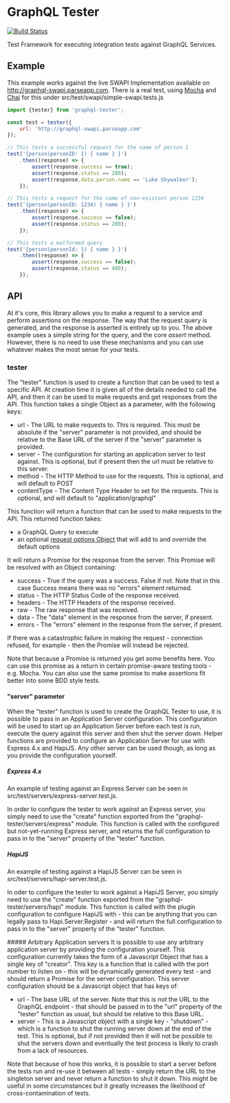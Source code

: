 GraphQL Tester
==============
[![Build Status](https://travis-ci.org/sazzer/graphql-tester.svg?branch=master)](https://travis-ci.org/sazzer/graphql-tester)

Test Framework for executing integration tests against GraphQL Services.

Example
-------
This example works against the live SWAPI Implementation available on http://graphql-swapi.parseapp.com. There is a real test, using [Mocha](http://mochajs.org) and [Chai](http://chaijs.com) for this under src/test/swapi/simple-swapi.tests.js

```javascript
import {tester} from 'graphql-tester';

const test = tester({
    url: 'http://graphql-swapi.parseapp.com'
});

// This tests a successful request for the name of person 1
test('{person(personID: 1) { name } }')
    .then((response) => {
        assert(response.success == true);
        assert(response.status == 200);
        assert(response.data.person.name == 'Luke Skywalker');
    });

// This tests a request for the name of non-existant person 1234
test('{person(personID: 1234) { name } }')
    .then((response) => {
        assert(response.success == false);
        assert(response.status == 200);
    });

// This tests a malformed query
test('{person(personId: 1) { name } }')
    .then((response) => {
        assert(response.success == false);
        assert(response.status == 400);
    });
```

API
---
At it's core, this library allows you to make a request to a service and perform assertions on the response. The way that the request query is generated, and the response is asserted is entirely up to you. The above example uses a simple string for the query, and the core *assert* method. However, there is no need to use these mechanisms and you can use whatever makes the most sense for your tests.

### tester
The "tester" function is used to create a function that can be used to test a specific API. At creation time it is given all of the details needed to call the API, and then it can be used to make requests and get responses from the API. This function takes a single Object as a parameter, with the following keys:

* url - The URL to make requests to. This is required. This must be absolute if the "server" parameter is not provided, and should be relative to the Base URL of the server if the "server" parameter is provided.
* server - The configuration for starting an application server to test against. This is optional, but if present then the url must be relative to this server.
* method - The HTTP Method to use for the requests. This is optional, and will default to POST
* contentType - The Content Type Header to set for the requests. This is optional, and will default to "application/graphql"

This function will return a function that can be used to make requests to the API. This returned function takes:

* a GraphQL Query to execute
* an optional [request options Object](https://github.com/request/request#requestoptions-callback) that will add to and override the default options

It will return a Promise for the response from the server. This Promise will be resolved with an Object containing:
* success - True if the query was a success. False if not. Note that in this case Success means there was no "errors" element returned.
* status - The HTTP Status Code of the response received.
* headers - The HTTP Headers of the response received.
* raw - The raw response that was received.
* data - The "data" element in the response from the server, if present.
* errors - The "errors" element in the response from the server, if present.

If there was a catastrophic failure in making the request - connection refused, for example - then the Promise will instead be rejected.

Note that because a Promise is returned you get some benefits here. You can use this promise as a return in certain promise-aware testing tools - e.g. Mocha. You can also use the same promise to make assertions fit better into some BDD style tests.

#### "server" parameter
When the "tester" function is used to create the GraphQL Tester to use, it is possible to pass in an Application Server configuration. This configuration will be used to start up an Application Server before each test is run, execute the query against this server and then shut the server down. Helper functions are provided to configure an Application Server for use with Express 4.x and HapiJS. Any other server can be used though, as long as you provide the configuration yourself.

##### Express 4.x
An example of testing against an Express Server can be seen in src/test/servers/express-server.test.js.

In order to configure the tester to work against an Express server, you simply need to use the "create" function exported from the "graphql-tester/servers/express" module. This function is called with the configured but not-yet-running Express server, and returns the full configuration to pass in to the "server" property of the "tester" function.

##### HapiJS
An example of testing against a HapiJS Server can be seen in src/test/servers/hapi-server.test.js.

In oder to configure the tester to work against a HapiJS Server, you simply need to use the "create" function exported from the "graphql-tester/servers/hapi" module. This function is called with the plugin configuration to configure HapiJS with - this can be anything that you can legally pass to Hapi.Server.Register - and will return the full configuration to pass in to the "server" property of the "tester" function.

##### Arbitrary Application servers
It is possible to use any arbitrary application server by providing the configuration yourself. This configuration currently takes the form of a Javascript Object that has a single key of "creator". This key is a function that is called with the port number to listen on - this will be dynamically generated every test - and should return a Promise for the server configuration. This server configuration should be a Javascript object that has keys of:
* url - The base URL of the server. Note that this is *not* the URL to the GraphQL endpoint - that should be passed in to the "url" property of the "tester" function as usual, but should be relative to this Base URL.
* server - This is a Javascript object with a single key - "shutdown" - which is a function to shut the running server down at the end of the test. This is optional, but if not provided then it will not be possible to shut the servers down and eventually the test process is likely to crash from a lack of resources.

Note that because of how this works, it is possible to start a server before the tests run and re-use it between all tests - simply return the URL to the singleton server and never return a function to shut it down. This might be useful in some circumstances but it greatly increases the likelihood of cross-contamination of tests.
